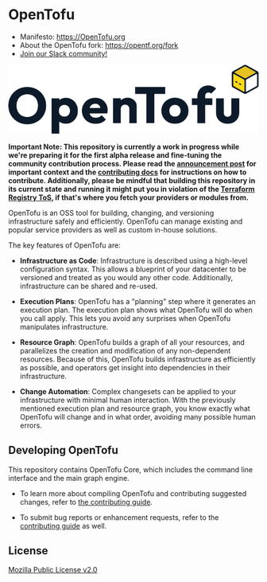 # OpenTofu

- Manifesto: https://OpenTofu.org
- About the OpenTofu fork: https://opentf.org/fork
- [Join our Slack community!](https://join.slack.com/t/opentfcommunity/shared_invite/zt-237chyryd-mFULiefrbYGMYQoG72BUpQ)

<img alt="OpenTofu" src="https://raw.githubusercontent.com/opentffoundation/brand-artifacts/main/full/transparent/SVG/on-light.svg" width="600px">

**Important Note: This repository is currently a work in progress while we're preparing it for the first alpha release and fine-tuning the community contribution process. Please read the [announcement post](https://opentf.org/fork) for important context and the [contributing docs](CONTRIBUTING.md) for instructions on how to contribute. Additionally, please be mindful that building this repository in its current state and running it might put you in violation of the [Terraform Registry ToS](https://web.archive.org/web/https://registry.terraform.io/terms), if that's where you fetch your providers or modules from.**

OpenTofu is an OSS tool for building, changing, and versioning infrastructure safely and efficiently. OpenTofu can manage existing and popular service providers as well as custom in-house solutions.

The key features of OpenTofu are:

- **Infrastructure as Code**: Infrastructure is described using a high-level configuration syntax. This allows a blueprint of your datacenter to be versioned and treated as you would any other code. Additionally, infrastructure can be shared and re-used.

- **Execution Plans**: OpenTofu has a "planning" step where it generates an execution plan. The execution plan shows what OpenTofu will do when you call apply. This lets you avoid any surprises when OpenTofu manipulates infrastructure.

- **Resource Graph**: OpenTofu builds a graph of all your resources, and parallelizes the creation and modification of any non-dependent resources. Because of this, OpenTofu builds infrastructure as efficiently as possible, and operators get insight into dependencies in their infrastructure.

- **Change Automation**: Complex changesets can be applied to your infrastructure with minimal human interaction. With the previously mentioned execution plan and resource graph, you know exactly what OpenTofu will change and in what order, avoiding many possible human errors.

## Developing OpenTofu

This repository contains OpenTofu Core, which includes the command line interface and the main graph engine.

- To learn more about compiling OpenTofu and contributing suggested changes, refer to [the contributing guide](CONTRIBUTING.md).

- To submit bug reports or enhancement requests, refer to the [contributing guide](CONTRIBUTING.md) as well.

## License

[Mozilla Public License v2.0](https://github.com/opentffoundation/opentf/blob/main/LICENSE)
